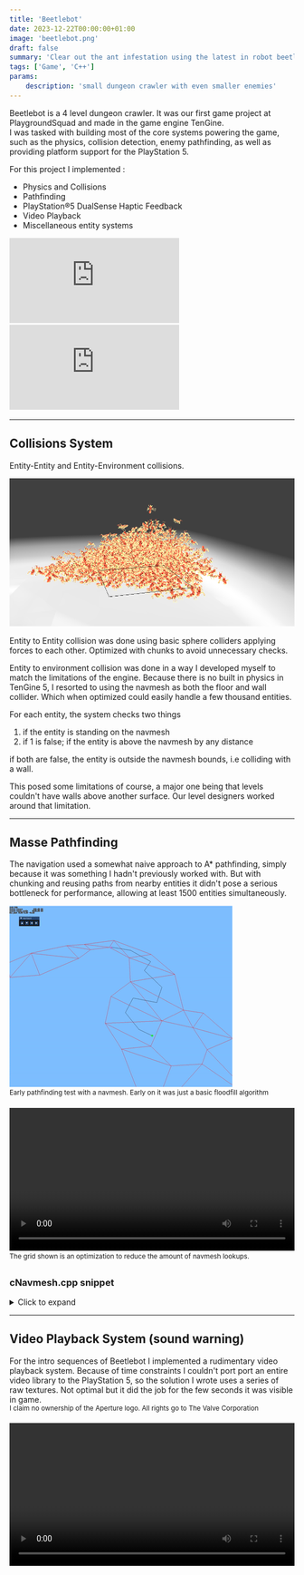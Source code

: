```yaml
---
title: 'Beetlebot'
date: 2023-12-22T00:00:00+01:00
image: 'beetlebot.png'
draft: false
summary: 'Clear out the ant infestation using the latest in robot beetle technology'
tags: ['Game', 'C++']
params:
    description: 'small dungeon crawler with even smaller enemies'
---
```


Beetlebot is a 4 level dungeon crawler. It was our first game project at PlaygroundSquad and made in the game engine TenGine.  
I was tasked with building most of the core systems powering the game, such as the physics, collision detection, enemy pathfinding, as well as providing platform support for the PlayStation 5.

For this project I implemented :
* Physics and Collisions
* Pathfinding
* PlayStation®5 DualSense Haptic Feedback
* Video Playback
* Miscellaneous entity systems


<div class="video-container">
    <div class="auto-resizable-iframe">
        <div><iframe frameborder="0" allowfullscreen="" src="https://www.youtube.com/embed/G-td76fZ01g?si=Ianls67Zz_aBeXAx"></iframe></div>
    </div>
    <div class="auto-resizable-iframe">
        <div><iframe frameborder="0" allowfullscreen="" src="https://www.youtube.com/embed/W5Uf3M3wklg?si=CCXDGPvOXxBachXq"></iframe></div>
    </div>
</div>

---

## Collisions System

Entity-Entity and Entity-Environment collisions.

![](/images/beetlebot-collision.png)

Entity to Entity collision was done using basic sphere colliders applying forces to each other. Optimized with chunks to avoid unnecessary checks.

Entity to environment collision was done in a way I developed myself to match the limitations of the engine. Because there is no built in physics in TenGine 5, I resorted to using the navmesh as both the floor and wall collider. Which when optimized could easily handle a few thousand entities.

For each entity, the system checks two things
1. if the entity is standing on the navmesh
2. if 1 is false; if the entity is above the navmesh by any distance

if both are false, the entity is outside the navmesh bounds, i.e colliding with a wall.

This posed some limitations of course, a major one being that levels couldn't have walls above another surface. Our level designers worked around that limitation.

---

## Masse Pathfinding
The navigation used a somewhat naive approach to A* pathfinding, simply because it was something I hadn't previously worked with. But with chunking and reusing paths from nearby entities it didn't pose a serious bottleneck for performance, allowing at least 1500 entities simultaneously.  

![](/images/beetlebot-pathfinding.gif)  
<sup>Early pathfinding test with a navmesh. Early on it was just a basic floodfill algorithm</sup>

<div style="max-width: 720px"> 
    <video controls style="object-fit: cover; width: 100%;">
    <source src="/videos/beetlebot-stresstesting.mp4" type="video/mp4"> Your browser does not support the video tag. </video>
</div>
<sup>The grid shown is an optimization to reduce the amount of navmesh lookups. </sup>

### cNavmesh.cpp snippet
<details>
<summary>Click to expand</summary>

```cpp
int cNavmesh::getNodeClosestToPosition( const tg::cVector3f& _position )
{
	unsigned int closest   = 0;
	float closest_distance = 100000.0f;

	int chunk_pos = worldToChunkIndex( _position );

	if ( chunk_pos.y < 0 || chunk_pos.y >= m_chunk_count || chunk_pos.x < 0 || chunk_pos.x >= m_chunk_count )
		return -1;

	std::vector<unsigned int>& chunk = m_node_chunks[ chunk_pos.y ][ chunk_pos.x ];

	for ( size_t i = 0; i < chunk.size(); i++ )
	{
		float distance = ( m_nodes[ chunk[ i ] ].position - _position ).length();

		if ( distance > closest_distance )
			continue;

		closest_distance = distance;
		closest = (unsigned int)chunk[ i ];
	}

	return closest;
}
```

</details>

---

## Video Playback System (sound warning)

For the intro sequences of Beetlebot I implemented a rudimentary video playback system. Because of time constraints I couldn't port port an entire video library to the PlayStation 5, so the solution I wrote uses a series of raw textures. Not optimal but it did the job for the few seconds it was visible in game.  
<sup>I claim no ownership of the Aperture logo. All rights go to The Valve Corporation</sup>  

<div style="max-width: 720px">
    <video controls style="object-fit: cover; width: 100%;">
    <source src="/videos/beetlebot-video-player.mp4" type="video/mp4"> Your browser does not support the video tag. </video>
</div>
